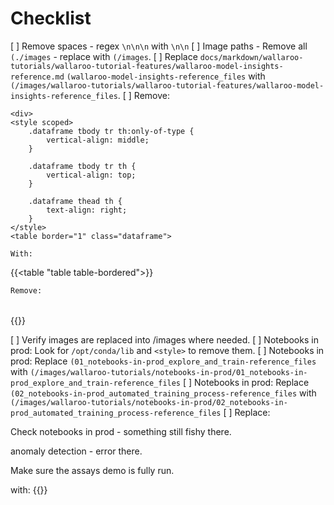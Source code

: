 # Checklist

[ ] Remove spaces - regex `\n\n\n` with `\n\n`
[ ] Image paths - Remove all `(./images` - replace with `(/images`.
[ ] Replace `docs/markdown/wallaroo-tutorials/wallaroo-tutorial-features/wallaroo-model-insights-reference.md` `(wallaroo-model-insights-reference_files` with `(/images/wallaroo-tutorials/wallaroo-tutorial-features/wallaroo-model-insights-reference_files`.
[ ] Remove:
```
<div>
<style scoped>
    .dataframe tbody tr th:only-of-type {
        vertical-align: middle;
    }

    .dataframe tbody tr th {
        vertical-align: top;
    }

    .dataframe thead th {
        text-align: right;
    }
</style>
<table border="1" class="dataframe">
```
    With:

{{<table "table table-bordered">}}
<table>

    Remove:

</table>
{{</table>}}
    

[ ] Verify images are replaced into /images where needed.
[ ] Notebooks in prod:  Look for `/opt/conda/lib` and `<style>` to remove them.
[ ] Notebooks in prod:  Replace `(01_notebooks-in-prod_explore_and_train-reference_files` with `(/images/wallaroo-tutorials/notebooks-in-prod/01_notebooks-in-prod_explore_and_train-reference_files`
[ ] Notebooks in prod: Replace `(02_notebooks-in-prod_automated_training_process-reference_files` with `(/images/wallaroo-tutorials/notebooks-in-prod/02_notebooks-in-prod_automated_training_process-reference_files`
[ ] Replace:

Check notebooks in prod - something still fishy there.

anomaly detection - error there.  

Make sure the assays demo is fully run.


</table> with:

</table>
{{</table>}}